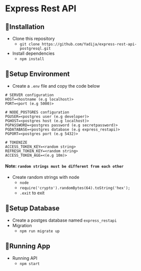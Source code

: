 # Express Rest API

## 🚀Installation
- Clone this repository
  - `git clone https://github.com/Yadija/express-rest-api-postgresql.git`
- Install dependencies
  - `npm install`

## 📝Setup Environment
- Create a `.env` file and copy the code below
```
# SERVER configuration
HOST=<hostname (e.g localhost)>
PORT=<port (e.g 5000)>

# NODE_POSTGRES configuration
PGUSER=<postgres user (e.g developer)>
PGHOST=<postgres host (e.g localhost)>
PGPASSWORD=<postgres password (e.g secretpassword)>
PGDATABASE=<postgres database (e.g express_restapi)>
PGPORT=<postgres port (e.g 5432)>

# TOKENIZE
ACCESS_TOKEN_KEY=<random string>
REFRESH_TOKEN_KEY=<random string>
ACCESS_TOKEN_AGE=<(e.g 10m)>
```
  #### Note: `random strings must be different from each other`
- Create random strings with node
  - `node`
  - `require('crypto').randomBytes(64).toString('hex');`
  - `.exit` to exit

## 📄Setup Database
- Create a postges database named `express_restapi`
- Migration
  - `npm run migrate up`

## 🔭Running App
- Running API
  - `npm start`